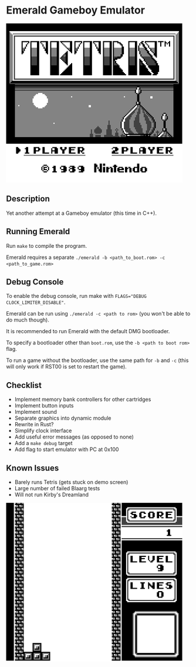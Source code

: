 # Emerald Gameboy Emulator

![Tetris Title Screen](docs/tetris.png)

## Description
Yet another attempt at a Gameboy emulator (this time in C++).

## Running Emerald
Run ```make``` to compile the program.

Emerald requires a separate ```./emerald -b <path_to_boot.rom> -c <path_to_game.rom>```

## Debug Console
To enable the debug console, run make with ```FLAGS="DEBUG CLOCK_LIMITER_DISABLE"```.

Emerald can be run using ```./emerald -c <path to rom>``` (you won't be able to do much though).

It is recommended to run Emerald with the default DMG bootloader.

To specify a bootloader other than ```boot.rom```, use the ```-b <path to boot rom>``` flag.

To run a game without the bootloader, use the same path for ```-b``` and ```-c```
(this will only work if RST00 is set to restart the game).

## Checklist
- Implement memory bank controllers for other cartridges
- Implement button inputs
- Implement sound
- Separate graphics into dynamic module
- Rewrite in Rust?
- Simplify clock interface
- Add useful error messages (as opposed to none)
- Add a ```make debug``` target
- Add flag to start emulator with PC at 0x100

## Known Issues
- Barely runs Tetris (gets stuck on demo screen)
- Large number of failed Blaarg tests
- Will not run Kirby's Dreamland

![It's stuck on this demo screen](docs/tetris2.png)
